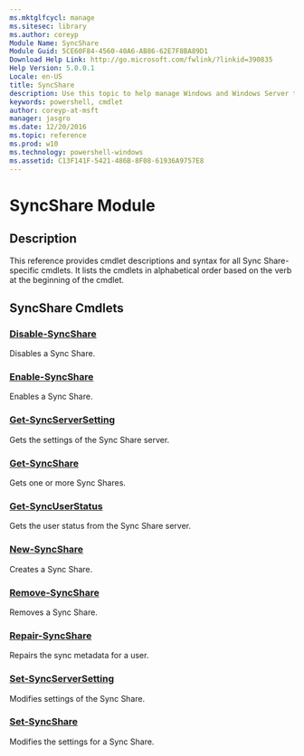 ```yaml
---
ms.mktglfcycl: manage
ms.sitesec: library
ms.author: coreyp
Module Name: SyncShare
Module Guid: 5CE60F84-4560-40A6-AB86-62E7F8BA89D1
Download Help Link: http://go.microsoft.com/fwlink/?linkid=390835
Help Version: 5.0.0.1
Locale: en-US
title: SyncShare
description: Use this topic to help manage Windows and Windows Server technologies with Windows PowerShell.
keywords: powershell, cmdlet
author: coreyp-at-msft
manager: jasgro
ms.date: 12/20/2016
ms.topic: reference
ms.prod: w10
ms.technology: powershell-windows
ms.assetid: C13F141F-5421-486B-8F08-61936A9757E8
---
```


# SyncShare Module
## Description
This reference provides cmdlet descriptions and syntax for all Sync Share-specific cmdlets. It lists the cmdlets in alphabetical order based on the verb at the beginning of the cmdlet.

## SyncShare Cmdlets
### [Disable-SyncShare](./Disable-SyncShare.md)
Disables a Sync Share.

### [Enable-SyncShare](./Enable-SyncShare.md)
Enables a Sync Share.

### [Get-SyncServerSetting](./Get-SyncServerSetting.md)
Gets the settings of the Sync Share server.

### [Get-SyncShare](./Get-SyncShare.md)
Gets one or more Sync Shares.

### [Get-SyncUserStatus](./Get-SyncUserStatus.md)
Gets the user status from the Sync Share server.

### [New-SyncShare](./New-SyncShare.md)
Creates a Sync Share.

### [Remove-SyncShare](./Remove-SyncShare.md)
Removes a Sync Share.

### [Repair-SyncShare](./Repair-SyncShare.md)
Repairs the sync metadata for a user.

### [Set-SyncServerSetting](./Set-SyncServerSetting.md)
Modifies settings of the Sync Share.

### [Set-SyncShare](./Set-SyncShare.md)
Modifies the settings for a Sync Share.


